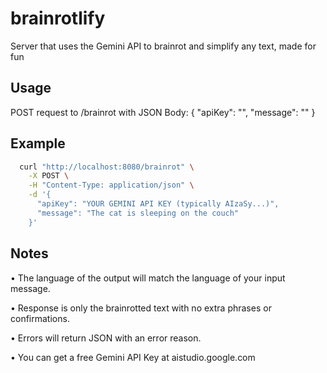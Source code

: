 # brainrotlify

Server that uses the Gemini API to brainrot and simplify any text, made for fun

## Usage

  POST request to /brainrot with JSON Body:
  {
    "apiKey": "<Your Google Gemini API Key>",
    "message": "<Text you want brainrotted>"
  }


## Example
```bash
  curl "http://localhost:8080/brainrot" \
    -X POST \
    -H "Content-Type: application/json" \
    -d '{
      "apiKey": "YOUR GEMINI API KEY (typically AIzaSy...)",
      "message": "The cat is sleeping on the couch"
    }'
```

## Notes

  • The language of the output will match the language of your input message.
  
  • Response is only the brainrotted text with no extra phrases or confirmations.
  
  • Errors will return JSON with an error reason.

  • You can get a free Gemini API Key at aistudio.google.com
